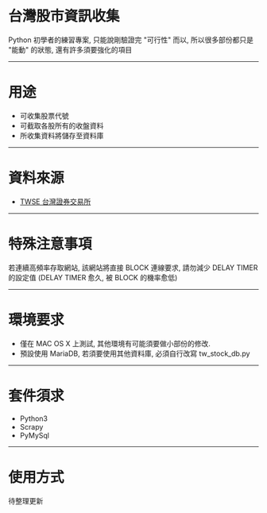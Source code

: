# 台灣股市資訊收集
Python 初學者的練習專案, 只能說剛驗證完 "可行性" 而以, 所以很多部份都只是 "能動" 的狀態, 還有許多須要強化的項目
***
# 用途
+ 可收集股票代號
+ 可截取各股所有的收盤資料
+ 所收集資料將儲存至資料庫
***
# 資料來源
+ [TWSE 台灣證券交易所](http://www.twse.com.tw/zh/)
***
# 特殊注意事項
若連續高頻率存取網站, 該網站將直接 BLOCK 連線要求, 請勿減少 DELAY TIMER 的設定值 (DELAY TIMER 愈久, 被 BLOCK 的機率愈低)
***
# 環境要求
+ 僅在 MAC OS X 上測試, 其他環境有可能須要做小部份的修改.
+ 預設使用 MariaDB, 若須要使用其他資料庫, 必須自行改寫 tw_stock_db.py 
***
# 套件須求
+ Python3
+ Scrapy
+ PyMySql
***
# 使用方式
待整理更新
